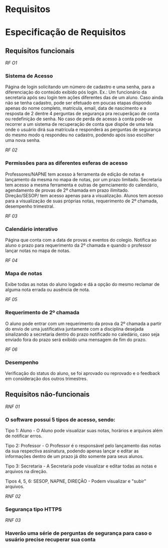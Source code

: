 # Requisitos
# Especificação de Requisitos

## Requisitos funcionais

*RF O1*
### Sistema de Acesso 

Página de login solicitando um número de cadastro e uma senha, para a diferenciação do conteúdo exibido pós login. 
Ex.: Um funcionário da secretaria após seu login tem ações diferentes das de um aluno.
Caso ainda não se tenha cadastro, pode ser efetuado em poucas etapas dispondo apenas do nome completo, matrícula, email, data de nascimento
e a resposta de 2 dentre 4 perguntas de segurança pra recuperãçao de conta ou redefinição de senha.
No caso de perda de acesso à conta pode-se recorrer a um sistema de recuperação de conta que dispõe de uma tela onde o usuário dirá sua matrícula 
e responderá as perguntas de segurança do mesmo modo q respondeu no cadastro, podendo após isso escolher uma nova senha.

*RF 02*
### Permissões para as diferentes esferas de acesso

Professores/NAPNE tem acesso à ferramenta de edição de notas e lançamento da mesma no mapa de notas, por um prazo limitado.
Secretaria tem acesso a mesma ferramenta e outras de gernciamento do calendário, agendamento de provas de 2º chamada em prazo ilimitado.
Direção/SESOP/ tem acesso apenas para a visualização.
Alunos tem acesso para a visualização de suas próprias notas, requerimento de 2º chamada, desempenho trimestral.

*RF 03*
### Calendário interativo

Página que conta com a data de provas e eventos do colegio. 
Notifica ao aluno o prazo para requerimento da 2º chamada e quando o professor lançar notas no mapa de notas.

*RF 04*
### Mapa de notas

Exibe todas as notas do aluno logado e dá a opção do mesmo reclamar de alguma nota errada ou ausência de nota.

*RF 05*
### Requerimento de 2º chamada

O aluno pode entrar com um requerimento da prova da 2º chamada a partir do envio de uma justificativa juntamente com a disciplina desejada
sinalizando a secretaria dentro do prazo notificado no caledário, caso seja enviado fora do prazo será exibido uma mensagem de fim do prazo. 

*RF 06*
### Desempenho

Verificação do status do aluno, se foi aprovado ou reprovado e o feedback em consideração dos outros trimestres. 

## Requisitos não-funcionais

*RNF 01*

### O software possui 5 tipos de acesso, sendo:
 
Tipo 1: Aluno - O Aluno pode visualizar suas notas, horários e arquivos além de notificar erros.
 
Tipo 2: Professor - O Professor é o responsável pelo lançamento das notas da sua respectiva assinatura, podendo apenas lançar e editar as informações dentro de um prazo já dito somente para seus alunos.

Tipo 3: Secretaria - A Secretaria pode visualizar e editar todas as notas e arquivos na direção.

Tipos 4, 5, 6: SESOP, NAPNE, DIREÇÃO - Podem visualizar e "subir" arquivos.

*RNF 02*

### Segurança tipo HTTPS

*RNF 03*
### Haverão uma série de perguntas de segurança para caso o usuário precise recuperar sua conta 
 




